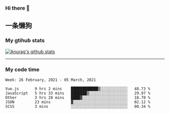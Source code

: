 ### Hi there 👋

## 一条懒狗
<!--
**kiss-me-quickly/kiss-me-quickly** is a ✨ _special_ ✨ repository because its `README.md` (this file) appears on your GitHub profile.

Here are some ideas to get you started:

- 🔭 I’m currently working on ...
- 🌱 I’m currently learning ...
- 👯 I’m looking to collaborate on ...
- 🤔 I’m looking for help with ...
- 💬 Ask me about ...
- 📫 How to reach me: ...
- 😄 Pronouns: ...
- ⚡ Fun fact: ...
-->


### My gtihub stats

[![Anurag's github stats](https://github-readme-stats.vercel.app/api?username=kiss-me-quickly)](https://github.com/anuraghazra/github-readme-stats)

***

### My code time

<!--START_SECTION:waka-->
```text
Week: 26 February, 2021 - 05 March, 2021

Vue.js       9 hrs 2 mins    ████████████▒░░░░░░░░░░░░   48.73 % 
JavaScript   5 hrs 33 mins   ███████▒░░░░░░░░░░░░░░░░░   29.97 % 
Other        3 hrs 28 mins   ████▓░░░░░░░░░░░░░░░░░░░░   18.70 % 
JSON         23 mins         ▓░░░░░░░░░░░░░░░░░░░░░░░░   02.12 % 
SCSS         3 mins          ░░░░░░░░░░░░░░░░░░░░░░░░░   00.34 % 
```
<!--END_SECTION:waka-->
